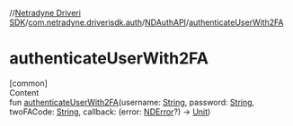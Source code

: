 //[Netradyne Driveri SDK](../../index.md)/[com.netradyne.driverisdk.auth](../index.md)/[NDAuthAPI](index.md)/[authenticateUserWith2FA](authenticate-user-with2-f-a.md)



# authenticateUserWith2FA  
[common]  
Content  
fun [authenticateUserWith2FA](authenticate-user-with2-f-a.md)(username: [String](https://kotlinlang.org/api/latest/jvm/stdlib/kotlin/-string/index.html), password: [String](https://kotlinlang.org/api/latest/jvm/stdlib/kotlin/-string/index.html), twoFACode: [String](https://kotlinlang.org/api/latest/jvm/stdlib/kotlin/-string/index.html), callback: (error: [NDError](../../com.netradyne.driverisdk/-n-d-error/index.md)?) -> [Unit](https://kotlinlang.org/api/latest/jvm/stdlib/kotlin/-unit/index.html))  



